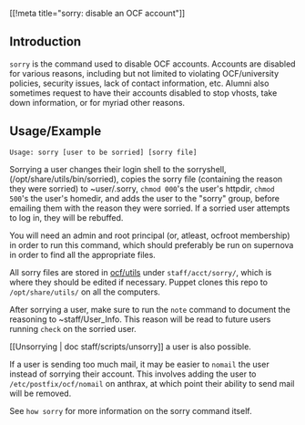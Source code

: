 [[!meta title="sorry: disable an OCF account"]]

## Introduction

`sorry` is the command used to disable OCF accounts. Accounts are disabled
for various reasons, including but not limited to violating OCF/university
policies, security issues, lack of contact information, etc. Alumni also
sometimes request to have their accounts disabled to stop vhosts, take down
information, or for myriad other reasons.

## Usage/Example

    Usage: sorry [user to be sorried] [sorry file]

Sorrying a user changes their login shell to the sorryshell,
(/opt/share/utils/bin/sorried), copies the sorry file (containing the reason
they were sorried) to ~user/.sorry, `chmod 000`'s the user's httpdir, `chmod 500`'s the user's homedir, and adds the user to the "sorry" group, before
emailing them with the reason they were sorried. If a sorried user attempts to
log in, they will be rebuffed.

You will need an admin and root principal (or, atleast, ocfroot membership) in
order to run this command, which should preferably be run on supernova in order
to find all the appropriate files.

All sorry files are stored in [ocf/utils](//github.com/ocf/utils) under
`staff/acct/sorry/`, which is where they should be edited if necessary. Puppet
clones this repo to `/opt/share/utils/` on all the computers.

After sorrying a user, make sure to run the `note` command to document the
reasoning to ~staff/User_Info. This reason will be read to future users running
`check` on the sorried user.

[[Unsorrying | doc staff/scripts/unsorry]] a user is also possible.

If a user is sending too much mail, it may be easier to `nomail` the user
instead of sorrying their account. This involves adding the user to
`/etc/postfix/ocf/nomail` on anthrax, at which point their ability to send
mail will be removed.

See `how sorry` for more information on the sorry command itself.
